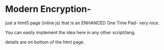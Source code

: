 # Modern Encryption- 

just a html5 page (inline js) that is an ENHANCED One Time Pad- very nice. 

You can easily implement the idea here in any other script/lang. 

details are on bottom of the html page. 



